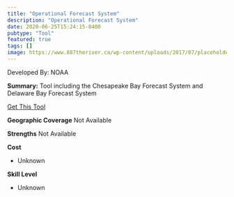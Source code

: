 ```yaml
---
title: "Operational Forecast System"
description: "Operational Forecast System"
date: 2020-06-25T15:24:15-0400
pubtype: "Tool"
featured: true
tags: []
image: https://www.887theriver.ca/wp-content/uploads/2017/07/placeholder.jpg
---
```

Developed By: NOAA

**Summary:** Tool including the Chesapeake Bay Forecast System and Delaware Bay Forecast System

<a href="https://tidesandcurrents.noaa.gov/models.html" target="_blank">Get This Tool</a>

__**Geographic Coverage**__
Not Available

__**Strengths**__
Not Available

__**Cost**__
- Unknown

__**Skill Level**__
- Unknown
